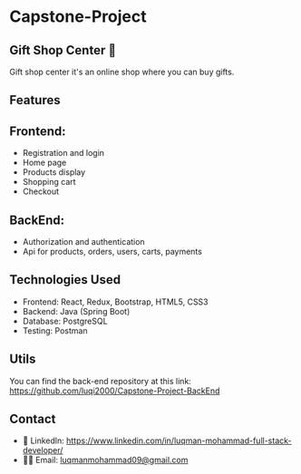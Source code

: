 # Capstone-Project

## Gift Shop Center 🎁
Gift shop center it's an online shop where you can buy gifts.

## Features 

## Frontend:
- Registration and login<br>
- Home page<br>
- Products display<br>
- Shopping cart<br>
- Checkout

## BackEnd:
- Authorization and authentication<br>
- Api for products, orders, users, carts, payments

## Technologies Used
- Frontend: React, Redux, Bootstrap, HTML5, CSS3<br>
- Backend: Java (Spring Boot) <br>
- Database: PostgreSQL<br>
- Testing: Postman<br>

## Utils
You can find the back-end repository at this link: https://github.com/luqi2000/Capstone-Project-BackEnd

## Contact
- 🤝 Linkedln: https://www.linkedin.com/in/luqman-mohammad-full-stack-developer/
- 🧑‍💻 Email: luqmanmohammad09@gmail.com
